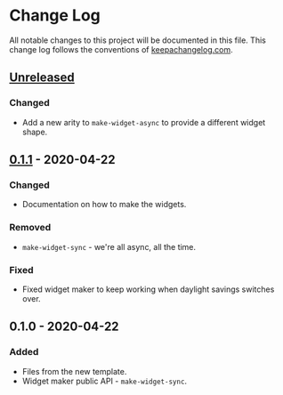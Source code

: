 # Change Log
All notable changes to this project will be documented in this file. This change log follows the conventions of [keepachangelog.com](http://keepachangelog.com/).

## [Unreleased]
### Changed
- Add a new arity to `make-widget-async` to provide a different widget shape.

## [0.1.1] - 2020-04-22
### Changed
- Documentation on how to make the widgets.

### Removed
- `make-widget-sync` - we're all async, all the time.

### Fixed
- Fixed widget maker to keep working when daylight savings switches over.

## 0.1.0 - 2020-04-22
### Added
- Files from the new template.
- Widget maker public API - `make-widget-sync`.

[Unreleased]: https://github.com/your-name/dtdt/compare/0.1.1...HEAD
[0.1.1]: https://github.com/your-name/dtdt/compare/0.1.0...0.1.1
